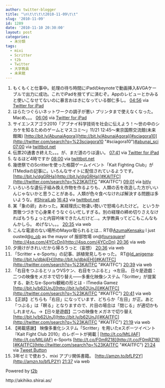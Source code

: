 ```yaml
---
author: twitter-blogger
title: "\n\t\t\t\t2010-11-09\t\t"
slug: '2010-11-09'
id: 1289
date: '2010-11-10 20:30:00'
layout: post
categories:
  - 未分類
tags:
  - mixi
  - Scritter
  - t2b
  - Twitter
  - 大学教員
  - 未来館
---
```


<div xmlns:georss="http://www.georss.org/georss">

1.  <span><span>もくもくと仕事中。処理の待ち時間にiPadのkeynoteで動画挿入&VGAケーブルで出力に成功。これでiPadを捨てずに済むぞ。Appのレビューとかみると使いこなせてないのに暴言おはきになっている御仁多し。</span> <span>[<span>04:56</span>](http://twitter.com/o_ob/status/2026832186572801) <span>via [Twitter for iPad](http://itunes.apple.com/app/twitter/id333903271?mt=8)</span></span></span>
2.  <span><span>はらたつぐらいネットワークの調子が悪い プリンタまで使えなくなった。 Macめ。。。</span> <span>[<span>06:06</span>](http://twitter.com/o_ob/status/2044280667373568) <span>via [Twitter for iPad](http://itunes.apple.com/app/twitter/id333903271?mt=8)</span></span></span>
3.  <span><span>サイエンスアゴラ2010「アブナイ科学技術を社会に伝えよう！～世の中のシカケを知るためのゲームとマスコミ～」11/21 12:45～東京国際交流館(未来館隣) [http://bit.ly/AbunaiAgora](http://bit.ly/AbunaiAgora)[#sciagora10](http://twitter.com/search?q=%23sciagora10 "#sciagora10")[#abunai_sci](http://twitter.com/search?q=%23abunai_sci "#abunai_sci")</span> <span>[<span>07:00</span>](http://twitter.com/o_ob/status/2057942568271872) <span>via [twittbot.net](http://twittbot.net/)</span></span></span>
4.  <span><span>伝票20通書き終えた。。。が、まだ道のりは遠い。</span> <span>[<span>07:41</span>](http://twitter.com/o_ob/status/2068287529689089) <span>via [Twitter for iPad](http://itunes.apple.com/app/twitter/id333903271?mt=8)</span></span></span>
5.  <span><span>なるほど4時ですか</span> <span>[<span>08:00</span>](http://twitter.com/o_ob/status/2073008382418944) <span>via [twittbot.net](http://twittbot.net/)</span></span></span>
6.  <span><span>幾徳祭でのScritterを使った格闘ゲームイベント「Kait Fighting Club」がITMediaの記事に。いろんなサイトに配信されているようです。 [http://bit.ly/dgGRHa](http://bit.ly/dgGRHa)[#KAITFC](http://twitter.com/search?q=%23KAITFC "#KAITFC")</span> <span>[<span>09:01</span>](http://twitter.com/o_ob/status/2088375343390720) <span>via [bitly](http://bit.ly)</span></span></span>
7.  <span><span>いろいろな遺伝子組み換え作物を作るよりも、人類の舌を改造した方がいいんじゃないかと思うことがある。人類が色々食べなければ解決する問題は多いような。[#ShiraiLab](http://twitter.com/search?q=%23ShiraiLab "#ShiraiLab")</span> <span>[<span>16:43</span>](http://twitter.com/o_ob/status/2204623708364800) <span>via [twittbot.net](http://twittbot.net/)</span></span></span>
8.  <span><span>某「象の卵」おわった。某経理氏に物凄い勢いで怒鳴られたけど。 というか貫徹つづきで心身果そうなぐらい忙しすぎる。別の経理の締め切りさえなければもうちょっと内容吟味できたんだけど…。大学教員ってどこもこんなもんかしら。 めげない。。。</span> <span>[<span>20:35</span>](http://twitter.com/o_ob/status/2262940958859265) <span>via web</span></span></span>
9.  <span><span>こんな電波のない場所のMayor取られるとは… RT@[AzumaKensaku](http://twitter.com/AzumaKensaku "AzumaKensaku") I just ousted@[o_ob](http://twitter.com/o_ob "o_ob") as the mayor of 服部牧場 on@[foursquare](http://twitter.com/foursquare "foursquare")! [http://4sq.com/4YCcDn](http://4sq.com/4YCcDn)</span> <span>[<span>20:36</span>](http://twitter.com/o_ob/status/2263315921240065) <span>via web</span></span></span>
10.  <span><span>夕焼けがきれいだから帰ろうっと（妄想）</span> <span>[<span>20:36</span>](http://twitter.com/o_ob/status/2263405893255169) <span>via web</span></span></span>
11.  <span><span>「Scritter + e-Sports」の記事、誤植発見しちゃった。 RT@[ld_anigema](http://twitter.com/ld_anigema "ld_anigema"): [http://bit.ly/dbkjEH](http://bit.ly/dbkjEH)[#KAITFC](http://twitter.com/search?q=%23KAITFC "#KAITFC")</span> <span>[<span>20:39</span>](http://twitter.com/o_ob/status/2264080039542784) <span>via web</span></span></span>
12.  <span><span>「右目をつぶるとリュウVSケン、右目をつぶると」→左目。 日々是遊戯：二つの映像をメガネで切り替え――多重化映像システム「Scritter」が提案する、新たなe-Sports観戦の形とは - ITmedia Gamez [http://bit.ly/b62UnJ](http://bit.ly/b62UnJ)[#KAITFC](http://twitter.com/search?q=%23KAITFC "#KAITFC")</span> <span>[<span>20:41</span>](http://twitter.com/o_ob/status/2264677245521920) <span>via web</span></span></span>
13.  <span><span>【正誤】どちらも「右目」になっています、どちらか「左目」が正。あと「つぶる」は「瞑る」となりますので、片目の場合は「閉じる」が適切かもしれません。→【日々是遊戯】二つの映像をメガネで切り替え [http://bit.ly/b62UnJ](http://bit.ly/b62UnJ)[#KAITFC](http://twitter.com/search?q=%23KAITFC "#KAITFC")</span> <span>[<span>21:19</span>](http://twitter.com/o_ob/status/2274070041202688) <span>via web</span></span></span>
14.  <span><span>【掲載感謝】 映像多重化システム「Scritter」を用いたeスポーツイベント『Kait Fight Club 2010』のレポートが掲載 | [http://t.co/MtLjlAF](http://t.co/MtLjlAF) e-Sports [http://t.co/F0mRZ18](http://t.co/F0mRZ18)[#KAITFC](http://twitter.com/search?q=%23KAITFC "#KAITFC")</span> <span>[<span>21:24</span>](http://twitter.com/o_ob/status/2275270673309697) <span>via [Tweet Button](http://twitter.com/tweetbutton)</span></span></span>
15.  <span><span>3年ゼミで使おう、mixi アプリ関係書籍。 [http://amzn.to/bfLP2Y](http://amzn.to/bfLP2Y)</span> <span>[<span>21:37</span>](http://twitter.com/o_ob/status/2278763010203648) <span>via web</span></span></span>

</div>

Powered by [t2b](http://t2b.utilz.jp/)

<div>http://akihiko.shirai.as/</div>